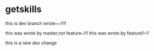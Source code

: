 # getskills

this is dev branch wrote~~!!!!

this was wrote by master,not feature~!!!
this was wrote by feature1~!!

<!--  -->
this is a new dev change 